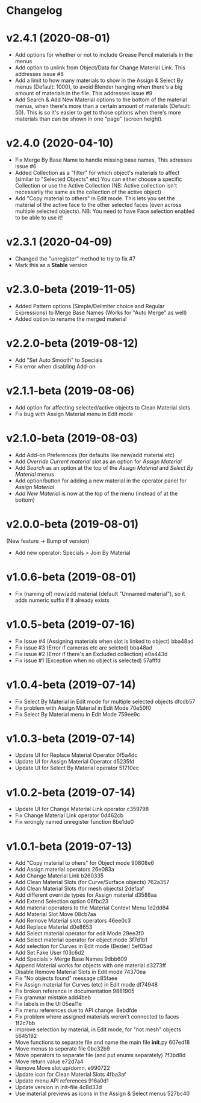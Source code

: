 # Changelog

<a name="v2.4.1"></a>
# v2.4.1 (2020-08-01)

* Add options for whether or not to include Grease Pencil materials in the menus
* Add option to unlink from Object/Data for Change Material Link. This addresses issue #8
* Add a limit to how many materials to show in the Assign & Select By menus (Default: 1000), to avoid Blender hanging when there's a big amount of materials in the file. This addresses issue #9
* Add Search & Add New Material options to the bottom of the material menus, when there's more than a certain amount of materials (Default: 50).
This is so it's easier to get to those options when there's more materials than can be shown in one "page" (screen height).

<a name="v2.4.0"></a>
# v2.4.0 (2020-04-10)

* Fix Merge By Base Name to handle missing base names, This adresses issue #6
* Added Collection as a "filter" for which object's materials to affect (similar to "Selected Objects" etc)
  You can either choose a specific Collection or use the Active Collection
  (NB: Active collection isn't necessarily the same as the collection of the active object)
* Add "Copy material to others" in Edit mode. This lets you set the material of the active face to the other selected faces
  (even across multiple selected objects). NB: You need to have Face selection enabled to be able to use it!

<a name="v2.3.1"></a>
# v2.3.1 (2020-04-09)

* Changed the "unregister" method to try to fix #7
* Mark this as a **Stable** version

<a name="v2.3.0"></a>
# v2.3.0-beta (2019-11-05)

* Added Pattern options (Simple/Delimiter choice and Regular Expressions) to Merge Base Names (Works for "Auto Merge" as well)
* Added option to rename the merged material

<a name="v2.2.0"></a>
# v2.2.0-beta (2019-08-12)

* Add "Set Auto Smooth" to Specials
* Fix error when disabling Add-on

<a name="v2.1.1"></a>
# v2.1.1-beta (2019-08-06)

* Add option for affecting selected/active objects to Clean Material slots
* Fix bug with Assign Material menu in Edit mode

<a name="v2.1.0"></a>
# v2.1.0-beta (2019-08-03)

* Add Add-on Preferences (for defaults like new/add material etc)
* Add *Override Current material slot* as an option for *Assign Material*
* Add *Search* as an option at the top of the *Assign Material* and *Select By Material* menus
* Add option/button for adding a new material in the operator panel for *Assign Material*
* *Add New Material* is now at the top of the menu (instead of at the bottom)

<a name="v2.0.0"></a>
# v2.0.0-beta (2019-08-01)
(New feature -> Bump of version)

* Add new operator: Specials > Join By Material

<a name="v1.0.6"></a>
# v1.0.6-beta (2019-08-01)

* Fix (naming of) new/add material (default "Unnamed material"), so it adds numeric suffix if it already exists

<a name="v1.0.5"></a>
# v1.0.5-beta (2019-07-16)

* Fix Issue #4 (Assigning materials when slot is linked to object) bba48ad
* Fix issue #3 (Error if cameras etc are selcted) bba48ad
* Fix issue #2 (Error if there's an Excluded collection) e0a443d
* Fix issue #1 (Exception when no object is selected) 57afffd

<a name="v1.0.4"></a>
# v1.0.4-beta (2019-07-14)

* Fix Select By Material in Edit mode for multiple selected objects dfcdb57
* Fix problem with Assign Material in Edit Mode 70e50f0
* Fix Select By Material menu in Edit Mode 759ee9c

<a name="v1.0.3"></a>
# v1.0.3-beta (2019-07-14)

* Update UI for Replace Material Operator 0f5a4dc
* Update UI for Assign Material Operator d5235fd
* Update UI for Select By Material operator 51710ec

<a name="v1.0.2"></a>
# v1.0.2-beta (2019-07-14)

* Update UI for Change Material Link operator c359798
* Fix Change Material Link operator 0d462cb
* Fix wrongly named unregister function 8be1de0

<a name="1.0.1"></a>
# v1.0.1-beta (2019-07-13)

* Add "Copy material to ohers" for Object mode 90808e6
* Add Assign material operators 26e083a
* Add Change Material Link b260335
* Add Clean Material Slots (for Curve/Surface objects) 762a357
* Add Clean Material Slots (for mesh objects) 2defaaf
* Add different override types for Assign material d3588aa
* Add Extend Selection option 06fbc23
* Add material operators to the Material Context Menu 1d2dd84
* Add Material Slot Move 08cb7aa
* Add Remove Material slots operators 46ee0c3
* Add Replace Material d0e8653
* Add Select material operator for edit Mode 29ee3f0
* Add Select material operator for object mode 3f7d1b1
* Add selection for Curves in Edit mode (Bezier) 5ef05ad
* Add Set Fake User f03c6d2
* Add Specials > Merge Base Names 9dbb609
* Append Material works for objects with one material d3273ff
* Disable Remove Material Slots in Edit mode 74370ea
* Fix "No objects found" message c85faee
* Fix Assign material for Curves (etc) in Edit mode df74948
* Fix broken reference in documentation 9881905
* Fix grammar mistake add4beb
* Fix labels in the UI 05ea11e
* Fix menu references due to API change. 8ebdfde
* Fix problem where assigned materials weren't connected to faces 1f2c7bb
* Improve selection by material, in Edit mode, for "not mesh" objects 5645192
* Move functions to separate file and name the main file __init__.py 607ed18
* Move menus to seperate file 0bc32b9
* Move operators to separate file (and put enums separately) 7f3bd8d
* Move return value e72d7a4
* Remove Move slot up/domn. e990722
* Update icon for Clean Material Slots 4fba3af
* Update menu API references 916a0d1
* Update version in init-file 4c8d33d
* Use material previews as icons in the Assign & Select menus 527bc40
